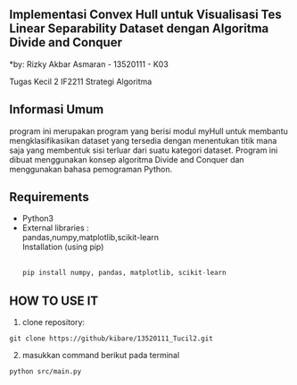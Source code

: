 ## Implementasi Convex Hull untuk Visualisasi Tes Linear Separability Dataset dengan Algoritma Divide and Conquer
*by: Rizky Akbar Asmaran - 13520111 - K03

Tugas Kecil 2 IF2211 Strategi Algoritma 

## Informasi Umum
program ini merupakan program yang berisi modul myHull untuk membantu mengklasifikasikan dataset yang tersedia dengan menentukan titik mana saja yang membentuk sisi terluar dari suatu kategori dataset. Program ini dibuat menggunakan konsep algoritma Divide and Conquer dan menggunakan bahasa pemograman Python.

## Requirements
- Python3
- External libraries : <br>
  pandas,numpy,matplotlib,scikit-learn <br>
  Installation (using pip) <br><br>
   ``` python
   pip install numpy, pandas, matplotlib, scikit-learn
   ``` 

## HOW TO USE IT
1. clone repository:
```
git clone https://github/kibare/13520111_Tucil2.git
```
2. masukkan command berikut pada terminal
```
python src/main.py
```
